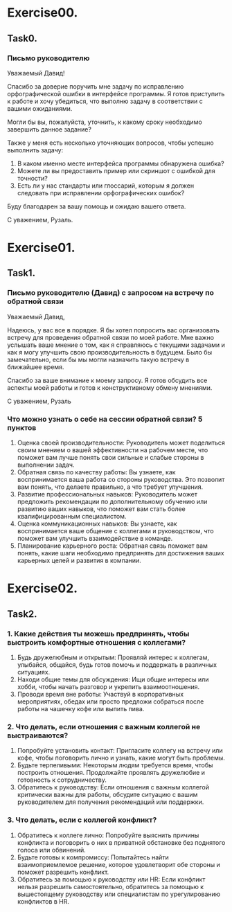 # Exercise00.
## Task0.

### Письмо руководителю

Уважаемый Давид!

Спасибо за доверие поручить мне задачу по исправлению орфографической ошибки в интерфейсе программы. Я готов приступить к работе и хочу убедиться, что выполню задачу в соответствии с вашими ожиданиями.

Могли бы вы, пожалуйста, уточнить, к какому сроку необходимо завершить данное задание?

Также у меня есть несколько уточняющих вопросов, чтобы успешно выполнить задачу:
1. В каком именно месте интерфейса программы обнаружена ошибка?
2. Можете ли вы предоставить пример или скриншот с ошибкой для точности?
3. Есть ли у нас стандарты или глоссарий, которым я должен следовать при исправлении орфографических ошибок?

Буду благодарен за вашу помощь и ожидаю вашего ответа.

С уважением,
Рузаль.

# Exercise01.
## Task1.

### Письмо руководителю (Давид) с запросом на встречу по обратной связи

Уважаемый Давид,

Надеюсь, у вас все в порядке. Я бы хотел попросить вас организовать встречу для проведения обратной связи по моей работе. Мне важно услышать ваше мнение о том, как я справляюсь с текущими задачами и как я могу улучшить свою производительность в будущем. Было бы замечательно, если бы мы могли назначить такую встречу в ближайшее время.

Спасибо за ваше внимание к моему запросу. Я готов обсудить все аспекты моей работы и готов к конструктивному обмену мнениями.

С уважением,
Рузаль

### Что можно узнать о себе на сессии обратной связи? 5 пунктов

1. Оценка своей производительности: Руководитель может поделиться своим мнением о вашей эффективности на рабочем месте, что поможет вам лучше понять свои сильные и слабые стороны в выполнении задач.
2. Обратная связь по качеству работы: Вы узнаете, как воспринимается ваша работа со стороны руководства. Это позволит вам понять, что делаете правильно, а что требует улучшения.
3. Развитие профессиональных навыков: Руководитель может предложить рекомендации по дополнительному обучению или развитию ваших навыков, что поможет вам стать более квалифицированным специалистом.
4. Оценка коммуникационных навыков: Вы узнаете, как воспринимается ваше общение с коллегами и руководством, что поможет вам улучшить взаимодействие в команде.
5. Планирование карьерного роста: Обратная связь поможет вам понять, какие шаги необходимо предпринять для достижения ваших карьерных целей и развития в компании.

# Exercise02.
## Task2.

### 1. Какие действия ты можешь предпринять, чтобы выстроить комфортные отношения с коллегами?

1. Будь дружелюбным и открытым: Проявляй интерес к коллегам, улыбайся, общайся, будь готов помочь и поддержать в различных ситуациях.
2. Находи общие темы для обсуждения: Ищи общие интересы или хобби, чтобы начать разговор и укрепить взаимоотношения.
3. Проводи время вне работы: Участвуй в корпоративных мероприятиях, обедах или просто предложи собраться после работы на чашечку кофе или выпить пива.
   
### 2. Что делать, если отношения с важным коллегой не выстраиваются?

1. Попробуйте установить контакт: Пригласите коллегу на встречу или кофе, чтобы поговорить лично и узнать, какие могут быть проблемы.
2. Будьте терпеливыми: Некоторым людям требуется время, чтобы построить отношения. Продолжайте проявлять дружелюбие и готовность к сотрудничеству.
3. Обратитесь к руководству: Если отношения с важным коллегой критически важны для работы, обсудите ситуацию с вашим руководителем для получения рекомендаций или поддержки.

### 3. Что делать, если с коллегой конфликт?

1. Обратитесь к коллеге лично: Попробуйте выяснить причины конфликта и поговорить о них в приватной обстановке без поднятого голоса или обвинений.
2. Будьте готовы к компромиссу: Попытайтесь найти взаимоприемлемое решение, которое удовлетворит обе стороны и поможет разрешить конфликт.
3. Обратитесь за помощью к руководству или HR: Если конфликт нельзя разрешить самостоятельно, обратитесь за помощью к вышестоящему руководству или специалистам по урегулированию конфликтов в HR.